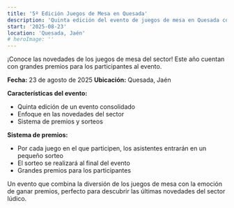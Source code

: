 ```yaml
---
title: '5º Edición Juegos de Mesa en Quesada'
description: 'Quinta edición del evento de juegos de mesa en Quesada con grandes premios y sorteos para los participantes.'
start: '2025-08-23'
location: 'Quesada, Jaén'
# heroImage: ''
---
```


¡Conoce las novedades de los juegos de mesa del sector! Este año cuentan con grandes premios para los participantes al evento.

**Fecha:** 23 de agosto de 2025
**Ubicación:** Quesada, Jaén

**Características del evento:**
- Quinta edición de un evento consolidado
- Enfoque en las novedades del sector
- Sistema de premios y sorteos

**Sistema de premios:**
- Por cada juego en el que participen, los asistentes entrarán en un pequeño sorteo
- El sorteo se realizará al final del evento
- Grandes premios para los participantes

Un evento que combina la diversión de los juegos de mesa con la emoción de ganar premios, perfecto para descubrir las últimas novedades del sector lúdico.
